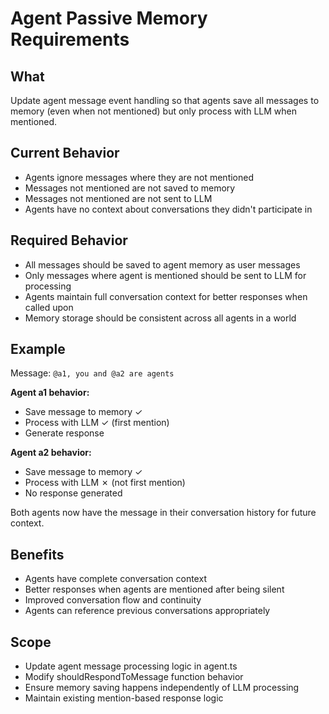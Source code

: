 # Agent Passive Memory Requirements

## What
Update agent message event handling so that agents save all messages to memory (even when not mentioned) but only process with LLM when mentioned.

## Current Behavior
- Agents ignore messages where they are not mentioned
- Messages not mentioned are not saved to memory
- Messages not mentioned are not sent to LLM
- Agents have no context about conversations they didn't participate in

## Required Behavior
- All messages should be saved to agent memory as user messages
- Only messages where agent is mentioned should be sent to LLM for processing
- Agents maintain full conversation context for better responses when called upon
- Memory storage should be consistent across all agents in a world

## Example
Message: `@a1, you and @a2 are agents`

**Agent a1 behavior:**
- Save message to memory ✓
- Process with LLM ✓ (first mention)
- Generate response

**Agent a2 behavior:**
- Save message to memory ✓
- Process with LLM ✗ (not first mention)
- No response generated

Both agents now have the message in their conversation history for future context.

## Benefits
- Agents have complete conversation context
- Better responses when agents are mentioned after being silent
- Improved conversation flow and continuity
- Agents can reference previous conversations appropriately

## Scope
- Update agent message processing logic in agent.ts
- Modify shouldRespondToMessage function behavior
- Ensure memory saving happens independently of LLM processing
- Maintain existing mention-based response logic

